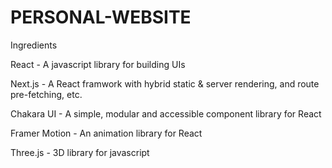 # PERSONAL-WEBSITE


Ingredients 

React - A javascript library for building UIs 

Next.js - A React framwork with hybrid static & server rendering, and route pre-fetching, etc.

Chakara UI - A simple, modular and accessible component library for React

Framer Motion - An animation library for React

Three.js - 3D library for javascript



